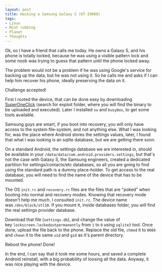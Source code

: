 ```yaml
---
layout: post
title: Hacking a Samsung Galaxy S (GT-I9000)
tags:
- Linux
- Mint rubbing
- Planet
- Thoughts
---
```


Ok, so I have a friend that calls me today. He owns a Galaxy S, and his phone is totally locked, because he was using a visible pattern lock and some noob was trying to guess that pattern until the phone locked away.

The problem would not be a problem if he was using Google's service for backing up the data, but he was not using it. So he calls me and asks if I can help him recover his phone, ideally preserving the data on it.

Challenge accepted!

First I rooted the device, that can be done easy by downloading [SuperOneClick][1] (search for exploit folder, where you will find the binary to be uploaded and executed). Later I installed `su` and `busybox`, to get some tools available.

Samsung guys are smart, if you boot into recovery, you will only have access to the system file-system, and not anything else. What I was looking for, was the place where Android stores the settings values, later, I found that what I was looking is an sqlite database, but we are getting there soon.

On a standard Android, the settings database we are interested in, should be available in your `/data/data/com.android.providers.settings`, but that's not the case with Galaxy S, the Samsung engineers, created a dedicated partition for settings/contacts/etc databases, so all you are going to find using the standard path is a dummy place-holder. To get access to the real database, you will need to find the name of the device that has to be mounted.

The OS `init.rc` and `recovery.rc` files are the files that are "poked" when booting into normal and recovery modes. Knowing that recovery mode doesn't help me much, I consulted `init.rc`. The device name was `/dev/block/stl10`. If you mount it, inside databases folder, you will find the real settings provider database.

Download that file (`settings.db`), and change the value of key `lockscreen.lockedoutpermanently` from `1` to `0` using `sqlite3` tool. Once done, upload the file back to the phone. Replace the old file, `chmod` it to `0666` and `chown` it to the same `uid` and `gid` as it's parent directory.

Reboot the phone! Done!

In the end, I can say that it took me some hours, and saved a complete Android reinstall, with a big probability of loosing all the data. Anyway, it was nice playing with the device.


   [1]: http://shortfuse.org/?page_id=2

